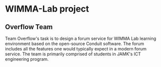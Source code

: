 # WIMMA-Lab project  [](https://www.wimmalab.org/) 
## Overflow Team 
Team Overflow's task is to design a forum service for WIMMA Lab learning environment based on the open-source Conduit software. The forum includes all the features one would typically expect in a modern forum service. The team is primarily comprised of students in JAMK's ICT engineering program.
